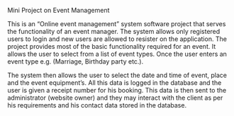 Mini Project on Event Management

This is an “Online event management” system software project that serves the functionality of an event manager. The system allows only registered users to login and new users are allowed to resister on the application. The project provides most of the basic functionality required for an event. It allows the user to select from a list of event types. Once the user enters an event type e.g. (Marriage, Birthday party etc.).

The system then allows the user to select the date and time of event, place and the event equipment’s. All this data is logged in the database and the user is given a receipt number for his booking. This data is then sent to the administrator (website owner) and they may interact with the client as per his requirements and his contact data stored in the database.

